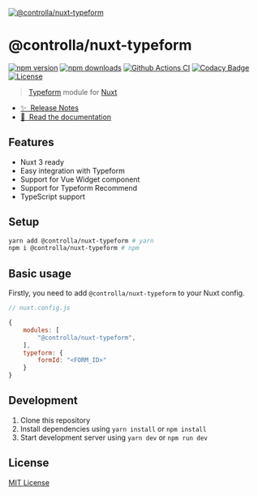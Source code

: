 [![@controlla/nuxt-typeform](https://images.ctfassets.net/co0pvta7hzrh/5A4NiAWcPUDSXrkCH7z2EL/773b8251e22e888aec7fcdf0c4a82f96/meta_Homepage.png_h_250)](https://typeform.controlla.org)

# @controlla/nuxt-typeform

[![npm version][npm-version-src]][npm-version-href]
[![npm downloads][npm-downloads-src]][npm-downloads-href]
[![Github Actions CI][github-actions-ci-src]][github-actions-ci-href]
[![Codacy Badge][codacy-src]][codacy-href]
[![License][license-src]][license-href]

> [Typeform](https://www.typeform.com/) module for [Nuxt](https://v3.controlla.org)

  - [✨ &nbsp;Release Notes](https://github.com/Controlla/nuxt-typeform/releases)
  - [📖 &nbsp;Read the documentation](https://typeform.controlla.org)

## Features

  - Nuxt 3 ready
  - Easy integration with Typeform
  - Support for Vue Widget component
  - Support for Typeform Recommend
  - TypeScript support

## Setup

```sh
yarn add @controlla/nuxt-typeform # yarn
npm i @controlla/nuxt-typeform # npm
```

## Basic usage

Firstly, you need to add `@controlla/nuxt-typeform` to your Nuxt config.

```javascript
// nuxt.config.js

{
    modules: [
        "@controlla/nuxt-typeform",
    ],
    typeform: {
        formId: "<FORM_ID>"
    }
}
```

## Development

 1. Clone this repository
 2. Install dependencies using `yarn install` or `npm install`
 3. Start development server using `yarn dev` or `npm run dev`

## License

[MIT License](./LICENSE)

<!-- Badges -->

[npm-version-src]: https://img.shields.io/npm/v/@controlla/nuxt-typeform/latest.svg
[npm-version-href]: https://npmjs.com/package/@controlla/nuxt-typeform
[npm-downloads-src]: https://img.shields.io/npm/dt/@controlla/nuxt-typeform.svg
[npm-downloads-href]: https://npmjs.com/package/@controlla/nuxt-typeform
[github-actions-ci-src]: https://github.com/Controlla/nuxt-typeform/actions/workflows/ci.yml/badge.svg
[github-actions-ci-href]: https://github.com/Controlla/nuxt-typeform/actions?query=workflow%3Aci
[codacy-src]: https://app.codacy.com/project/badge/Grade/25ac74a8298b4bcab29b4d062106eba0
[codacy-href]: https://www.codacy.com/gh/Controlla/nuxt-typeform/dashboard?utm_source=github.com&amp;utm_medium=referral&amp;utm_content=Controlla/nuxt-typeform&amp;utm_campaign=Badge_Grade
[license-src]: https://img.shields.io/npm/l/@controlla/nuxt-typeform.svg
[license-href]: https://npmjs.com/package/@controlla/nuxt-typeform